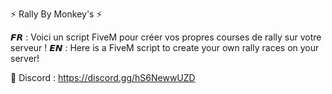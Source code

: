 ⚡ Rally By Monkey's ⚡

𝙁𝙍 : Voici un script FiveM pour créer vos propres courses de rally sur votre serveur !
𝙀𝙉 : Here is a FiveM script to create your own rally races on your server!

🔰 Discord : https://discord.gg/hS6NewwUZD
